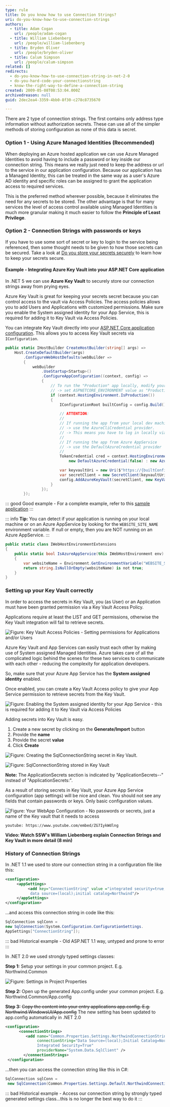 ```yaml
---
type: rule
title: Do you know how to use Connection Strings?
uri: do-you-know-how-to-use-connection-strings
authors:
  - title: Adam Cogan
    url: /people/adam-cogan
  - title: William Liebenberg
    url: /people/william-liebenberg
  - title: Bryden Oliver
    url: /people/bryden-oliver
  - title: Calum Simpson
    url: /people/calum-simpson
related: []
redirects:
  - do-you-know-how-to-use-connection-string-in-net-2-0
  - do-you-hard-code-your-connectionstring
  - know-the-right-way-to-define-a-connection-string
created: 2009-05-08T08:53:04.000Z
archivedreason: null
guid: 2dec2ea4-3359-4bb0-8f30-c278c8735670

---
```


There are 2 type of connection strings. The first contains only address type information without authorization secrets. These can use all of the simpler methods of storing configuration as none of this data is secret.

### Option 1 - Using Azure Managed Identities (Recommended)

When deploying an Azure hosted application we can use Azure Managed Identities to avoid having to include a password or key inside our connection string. This means we really just need to keep the address or url to the service in our application configuration. Because our application has a Managed Identity, this can be treated in the same way as a user's Azure AD identity and specific roles can be assigned to grant the application access to required services.

This is the preferred method wherever possible, because it eliminates the need for any secrets to be stored. The other advantage is that for many services the level of access control available using Managed Identities is much more granular making it much easier to follow the **Principle of Least Privilege**. 

### Option 2 - Connection Strings with passwords or keys

If you have to use some sort of secret or key to login to the service being referenced, then some thought needs to be given to how those secrets can be secured.
Take a look at [Do you store your secrets securely](https://www.ssw.com.au/rules/store-your-secrets-securely) to learn how to keep your secrets secure.

#### Example - Integrating Azure Key Vault into your ASP.NET Core application

In .NET 5 we can use **Azure Key Vault** to securely store our connection strings away from prying eyes.

Azure Key Vault is great for keeping your secrets secret because you can control access to the vault via Access Policies. The access policies allows you to add Users and Applications with customized permissions. Make sure you enable the System assigned identity for your App Service, this is required for adding it to Key Vault via Access Policies.

You can integrate Key Vault directly into your [ASP.NET Core application configuration](https://docs.microsoft.com/en-us/aspnet/core/security/key-vault-configuration?view=aspnetcore-5.0). This allows you to access Key Vault secrets via `IConfiguration`. 

``` cs
public static IHostBuilder CreateHostBuilder(string[] args) =>
	Host.CreateDefaultBuilder(args)
		.ConfigureWebHostDefaults(webBuilder =>
		{
			webBuilder
				.UseStartup<Startup>()
				.ConfigureAppConfiguration((context, config) =>
				{
					// To run the "Production" app locally, modify your launchSettings.json file
					// -> set ASPNETCORE_ENVIRONMENT value as "Production"
					if (context.HostingEnvironment.IsProduction())
					{
						IConfigurationRoot builtConfig = config.Build();

						// ATTENTION:
						//
						// If running the app from your local dev machine (not in Azure AppService),
						// -> use the AzureCliCredential provider.
						// -> This means you have to log in locally via `az login` before running the app on your local machine.
						//
						// If running the app from Azure AppService
						// -> use the DefaultAzureCredential provider
						//
						TokenCredential cred = context.HostingEnvironment.IsAzureAppService() ?
							new DefaultAzureCredential(false) : new AzureCliCredential();

						var keyvaultUri = new Uri($"https://{builtConfig["KeyVaultName"]}.vault.azure.net/");
						var secretClient = new SecretClient(keyvaultUri, cred);
						config.AddAzureKeyVault(secretClient, new KeyVaultSecretManager());
					}
				});
		});
```

::: good
Good example - For a complete example, refer to this [sample application](https://github.com/william-liebenberg/keyvault-example)
:::

::: info
**Tip:** You can detect if your application is running on your local machine or on an Azure AppService by looking for the `WEBSITE_SITE_NAME` environment variable. If null or empty, then you are NOT running on an Azure AppService.
:::

``` cs
public static class IWebHostEnvironmentExtensions
{
	public static bool IsAzureAppService(this IWebHostEnvironment env)
	{
		var websiteName = Environment.GetEnvironmentVariable("WEBSITE_SITE_NAME");
		return string.IsNullOrEmpty(websiteName) is not true;
	}
}
```

### Setting up your Key Vault correctly

In order to access the secrets in Key Vault, you (as User) or an Application must have been granted permission via a Key Vault Access Policy.

Applications require at least the LIST and GET permissions, otherwise the Key Vault integration will fail to retrieve secrets.

![Figure: Key Vault Access Policies - Setting permissions for Applications and/or Users](access_policies.png)

Azure Key Vault and App Services can easily trust each other by making use of System assigned Managed Identities. Azure takes care of all the complicated logic behind the scenes for these two services to communicate with each other - reducing the complexity for application developers.

So, make sure that your Azure App Service has the **System assigned identity** enabled.

Once enabled, you can create a Key Vault Access policy to give your App Service permission to retrieve secrets from the Key Vault.

![Figure: Enabling the System assigned identity for your App Service - this is required for adding it to Key Vault via Access Policies](identity.png)

Adding secrets into Key Vault is easy.

1. Create a new secret by clicking on the **Generate/Import** button
2. Provide the **name**
3. Provide the secret **value**
4. Click **Create**

![Figure: Creating the SqlConnectionString secret in Key Vault.](add-a-secret.png)

![Figure: SqlConnectionString stored in Key Vault](secrets.png)

**Note:** The ApplicationSecrets section is indicated by "ApplicationSecrets--" instead of "ApplicationSecrets:".

As a result of storing secrets in Key Vault, your Azure App Service configuration (app settings) will be nice and clean. You should not see any fields that contain passwords or keys. Only basic configuration values.

![Figure: Your WebApp Configuration - No passwords or secrets, just a name of the Key vault that it needs to access](configuration.png)

`youtube: https://www.youtube.com/embed/ZG7IykWdlng`

**Video: Watch SSW's William Liebenberg explain Connection Strings and Key Vault in more detail (8 min)** 

### History of Connection Strings

In .NET 1.1 we used to store our connection string in a configuration file like this:   

``` xml
<configuration>
     <appSettings>
          <add key="ConnectionString" value ="integrated security=true;
           data source=(local);initial catalog=Northwind"/>
     </appSettings>
</configuration>
```

...and access this connection string in code like this:

``` cs
SqlConnection sqlConn = 
new SqlConnection(System.Configuration.ConfigurationSettings.
AppSettings["ConnectionString"]);
```

::: bad
Historical example - Old ASP.NET 1.1 way, untyped and prone to error
:::

In .NET 2.0 we used strongly typed settings classes:

**Step 1:** Setup your settings in your common project. E.g. Northwind.Common

![Figure: Settings in Project Properties](ConnStringNET2\_Settings.jpg)

**Step 2:** Open up the generated App.config under your common project. E.g. Northwind.Common/App.config

**Step 3:** ~~Copy the content into your entry applications app.config. E.g. Northwind.WindowsUI/App.config~~ The new setting has been updated to app.config automatically in .NET 2.0

``` xml
<configuration>
      <connectionStrings>
         <add name="Common.Properties.Settings.NorthwindConnectionString"
              connectionString="Data Source=(local);Initial Catalog=Northwind;
              Integrated Security=True"
              providerName="System.Data.SqlClient" />
        </connectionStrings>
 </configuration>
```

...then you can access the connection string like this in C#:

``` cs
SqlConnection sqlConn =
 new SqlConnection(Common.Properties.Settings.Default.NorthwindConnectionString);
```

::: bad
Historical example - Access our connection string by strongly typed generated settings class...this is no longer the best way to do it 
:::
